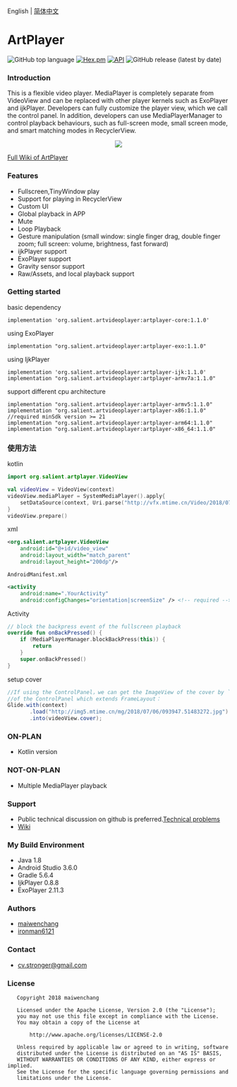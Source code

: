 English | [简体中文](https://github.com/maiwenchang/ArtVideoPlayer/blob/master/README.md)
# ArtPlayer

![GitHub top language](https://img.shields.io/github/languages/top/maiwenchang/artPlayer)
[![Hex.pm](https://img.shields.io/hexpm/l/plug.svg)](https://github.com/maiwenchang/ArtVideoPlayer/blob/master/LICENSE)
[![API](https://img.shields.io/badge/API-21%2B-brightgreen.svg?style=flat)](https://android-arsenal.com/api?level=21)
![GitHub release (latest by date)](https://img.shields.io/github/v/release/maiwenchang/ArtPlayer?color=g)

### Introduction
This is a flexible video player. MediaPlayer is completely separate from VideoView and can be replaced with other player kernels such as ExoPlayer and ijkPlayer. Developers can fully customize the player view, which we call the control panel. In addition, developers can use MediaPlayerManager to control playback behaviours, such as full-screen mode, small screen mode, and smart matching modes in RecyclerView.

<p align="center">
<img src="https://github.com/maiwenchang/ArtPlayer/raw/master/app/src/main/res/mipmap-xxxhdpi/ic_launcher.png"/>
</p>

[Full Wiki of ArtPlayer](https://github.com/maiwenchang/ArtPlayer/wiki)

### Features
- Fullscreen,TinyWindow play
- Support for playing in RecyclerView
- Custom UI
- Global playback in APP
- Mute
- Loop Playback
- Gesture manipulation (small window: single finger drag, double finger zoom; full screen: volume, brightness, fast forward)
- ijkPlayer support
- ExoPlayer support
- Gravity sensor support
- Raw/Assets, and local playback support

### Getting started
basic dependency
```
implementation 'org.salient.artvideoplayer:artplayer-core:1.1.0'
```

using ExoPlayer
```
implementation "org.salient.artvideoplayer:artplayer-exo:1.1.0"
```

using IjkPlayer
```
implementation 'org.salient.artvideoplayer:artplayer-ijk:1.1.0'
implementation "org.salient.artvideoplayer:artplayer-armv7a:1.1.0"
```

support different cpu architecture
```
implementation "org.salient.artvideoplayer:artplayer-armv5:1.1.0"
implementation "org.salient.artvideoplayer:artplayer-x86:1.1.0"
//required minSdk version >= 21
implementation "org.salient.artvideoplayer:artplayer-arm64:1.1.0"
implementation "org.salient.artvideoplayer:artplayer-x86_64:1.1.0"
```

### 使用方法

kotlin
``` kotlin
import org.salient.artplayer.VideoView

val videoView = VideoView(context)
videoView.mediaPlayer = SystemMediaPlayer().apply{
    setDataSource(context, Uri.parse("http://vfx.mtime.cn/Video/2018/07/06/mp4/180706094003288023.mp4"))
}
videoView.prepare()
```

 xml
``` xml
<org.salient.artplayer.VideoView
	android:id="@+id/video_view"
	android:layout_width="match_parent"
	android:layout_height="200dp"/>
```

`AndroidManifest.xml`
``` xml
<activity
    android:name=".YourActivity"
    android:configChanges="orientation|screenSize" /> <!-- required -->
```

Activity
``` kotlin
// block the backpress event of the fullscreen playback
override fun onBackPressed() {
    if (MediaPlayerManager.blockBackPress(this)) {
        return
    }
    super.onBackPressed()
}
 ```

 setup cover
 ``` java
 //If using the ControlPanel，we can get the ImageView of the cover by `findViewById()` method
 //of the ControlPanel which extends FrameLayout：
Glide.with(context)
        .load("http://img5.mtime.cn/mg/2018/07/06/093947.51483272.jpg")
        .into(videoView.cover);
 ```



### ON-PLAN
- Kotlin version

### NOT-ON-PLAN
- Multiple MediaPlayer playback


### Support
- Public technical discussion on github is preferred.[Technical problems](https://github.com/maiwenchang/ArtPlayer/issues)
- [Wiki](https://github.com/maiwenchang/ArtPlayer/wiki)

### My Build Environment
- Java 1.8
- Android Studio 3.6.0
- Gradle 5.6.4
- IjkPlayer 0.8.8
- ExoPlayer 2.11.3

### Authors
- [maiwenchang](https://github.com/maiwenchang)
- [ironman6121](https://github.com/ironman6121)

### Contact
- cv.stronger@gmail.com

### License

```
   Copyright 2018 maiwenchang

   Licensed under the Apache License, Version 2.0 (the "License");
   you may not use this file except in compliance with the License.
   You may obtain a copy of the License at

       http://www.apache.org/licenses/LICENSE-2.0

   Unless required by applicable law or agreed to in writing, software
   distributed under the License is distributed on an "AS IS" BASIS,
   WITHOUT WARRANTIES OR CONDITIONS OF ANY KIND, either express or implied.
   See the License for the specific language governing permissions and
   limitations under the License.
```
